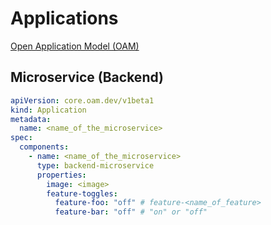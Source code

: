 # Applications

[Open Application Model (OAM)](https://kubevela.io/docs/platform-engineers/oam/oam-model)

## Microservice (Backend)

```yaml
apiVersion: core.oam.dev/v1beta1
kind: Application
metadata:
  name: <name_of_the_microservice>
spec:
  components:
    - name: <name_of_the_microservice>
      type: backend-microservice
      properties:
        image: <image>
        feature-toggles:
          feature-foo: "off" # feature-<name_of_feature>
          feature-bar: "off" # "on" or "off"
```
